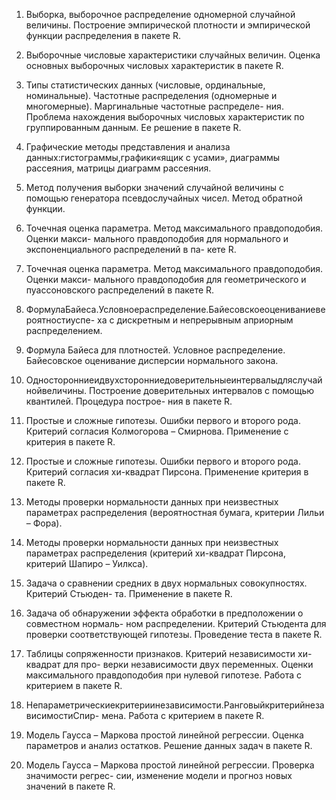 1. Выборка, выборочное распределение одномерной случайной величины. Построение эмпирической плотности и эмпирической функции распределения в пакете R.
2. Выборочные числовые характеристики случайных величин. Оценка основных выборочных числовых характеристик в пакете R.
3.  Типы статистических данных (числовые, ординальные, номинальные). Частотные распределения (одномерные и многомерные). Маргинальные частотные распределе- ния. Проблема нахождения выборочных числовых характеристик по группированным данным. Ее решение в пакете R.
4. Графические методы представления и анализа данных:гистограммы,графики«ящик с усами», диаграммы рассеяния, матрицы диаграмм рассеяния.
5. Метод получения выборки значений случайной величины с помощью генератора псевдослучайных чисел. Метод обратной функции.
6. Точечная оценка параметра. Метод максимального правдоподобия. Оценки макси- мального правдоподобия для нормального и экспоненциального распределений в па- кете R.
7. Точечная оценка параметра. Метод максимального правдоподобия. Оценки макси- мального правдоподобия для геометрического и пуассоновского распределений в пакете R.

8. ФормулаБайеса.Условноераспределение.Байесовскоеоцениваниевероятностиуспе- ха с дискретным и непрерывным априорным распределением.
9. Формула Байеса для плотностей. Условное распределение. Байесовское оценивание дисперсии нормального закона.
10. Односторонниеидвухсторонниедоверительныеинтервалыдляслучайнойвеличины. Построение доверительных интервалов с помощью квантилей. Процедура построе- ния в пакете R.
11. Простые и сложные гипотезы. Ошибки первого и второго рода. Критерий согласия Колмогорова – Смирнова. Применение с критерия в пакете R.
12. Простые и сложные гипотезы. Ошибки первого и второго рода. Критерий согласия хи-квадрат Пирсона. Применение критерия в пакете R.

13. Методы проверки нормальности данных при неизвестных параметрах распределения (вероятностная бумага, критерии Лильи – Фора).
14. Методы проверки нормальности данных при неизвестных параметрах распределения (критерий хи-квадрат Пирсона, критерий Шапиро – Уилкса).
15. Задача о сравнении средних в двух нормальных совокупностях. Критерий Стьюден- та. Применение в пакете R.
16. Задача об обнаружении эффекта обработки в предположении о совместном нормаль- ном распределении. Критерий Стьюдента для проверки соответствующей гипотезы. Проведение теста в пакете R.
17. Таблицы сопряженности признаков. Критерий независимости хи-квадрат для про- верки независимости двух переменных. Оценки максимального правдоподобия при нулевой гипотезе. Работа с критерием в пакете R.
18. Непараметрическиекритериинезависимости.РанговыйкритерийнезависимостиСпир- мена. Работа с критерием в пакете R.
19. Модель Гаусса – Маркова простой линейной регрессии. Оценка параметров и анализ остатков. Решение данных задач в пакете R.
20. Модель Гаусса – Маркова простой линейной регрессии. Проверка значимости регрес- сии, изменение модели и прогноз новых значений в пакете R.

